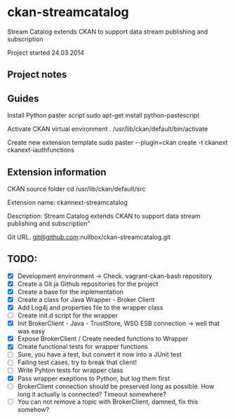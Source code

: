 ckan-streamcatalog
==================

Stream Catalog extends CKAN to support data stream publishing and subscription

Project started 24.03.2014

Project notes
-------------

## Guides

Install Python paster script
sudo apt-get install python-pastescript

Activate CKAN virtual environment
. /usr/lib/ckan/default/bin/activate

Create new extension template
sudo paster --plugin=ckan create -t ckanext ckanext-iauthfunctions

## Extension information

CKAN source folder
cd /usr/lib/ckan/default/src

Extension name:
ckannext-streamcatalog

Description:
Stream Catalog extends CKAN to support data stream publishing and subscription"

Git URL.
git@github.com:nullbox/ckan-streamcatalog.git

## TODO:
- [X] Development environment -> Check. vagrant-ckan-bash repository
- [X] Create a Git ja Github repositories for the project
- [X] Create a base for the inplementation
- [X] Create a class for Java Wrapper - Broker Client
- [X] Add Log4j and properties file to the wrapper class
- [ ] Create init.d script for the wrapper
- [X] Init BrokerClient - Java - TrustStore, WSO ESB connection -> well that was easy
- [X] Expose BrokerClient / Create needed functions to Wrapper
- [X] Create functional tests for wrapper functions
- [ ] Sure, you have a test, but convert it now into a JUnit test
- [ ] Failing test cases, try to break that client!
- [ ] Write Pyhton tests for wrapper class
- [X] Pass wrapper exeptions to Python, but log them first
- [ ] BrokerClient connection should be preserved long as possible. How long it actually is connected? Timeout somewhere?
- [ ] You can not remove a topic with BrokerClient, damned, fix this somehow?